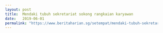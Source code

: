 ```yaml
---
layout: post
title:  Mendaki tubuh sekretariat sokong rangkaian karyawan
date:   2019-06-01
permalink: "https://www.beritaharian.sg/setempat/mendaki-tubuh-sekretariat-sokong-rangkaian-karyawan"
---
```

